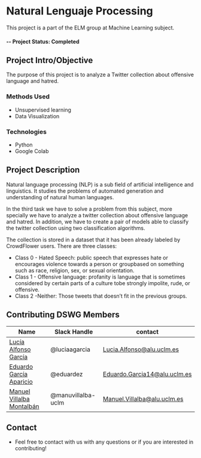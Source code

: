 
# Natural Lenguaje Processing
This project is a part of the ELM group at Machine Learning subject.

#### -- Project Status: Completed

## Project Intro/Objective
The purpose of this project is  to analyze a Twitter collection about offensive language and hatred.

### Methods Used
* Unsupervised learning
* Data Visualization

### Technologies
* Python
* Google Colab

## Project Description
Natural language processing (NLP) is a sub field of artificial intelligence and linguistics. It studies the problems of automated generation and understanding of natural human languages.

In the third task we have to solve a problem from this subject, more specially we have to analyze a twitter collection about offensive language and hatred. In addition, we have to create a pair of models able to classify the twitter collection using two classification algorithms.

The collection is stored in a dataset that it has been already labeled by CrowdFlower users. There are three classes:
* Class 0 - Hated Speech: public speech that expresses hate or encourages violence towards a person or groupbased on something such as race, religion, sex, or sexual orientation.
* Class 1 - Offensive language: profanity is language that is sometimes considered by certain parts of a culture tobe strongly impolite, rude, or offensive.
* Class 2 -Neither: Those tweets that doesn’t fit in the previous groups.

## Contributing DSWG Members

|Name     |  Slack Handle   | contact |
|---------|-----------------|---------|
|[Lucía Alfonso García](https://github.com/luciaagarcia)| @luciaagarcia       | Lucia.Alfonso@alu.uclm.es|
|[Eduardo García Aparicio](https://github.com/eduardez) |     @eduardez    | Eduardo.Garcia14@alu.uclm.es
|[Manuel Villalba Montalbán](https://github.com/manuvillalba-uclm) |     @manuvillalba-uclm    | Manuel.Villalba@alu.uclm.es |


## Contact
* Feel free to contact with us with any questions or if you are interested in contributing!

